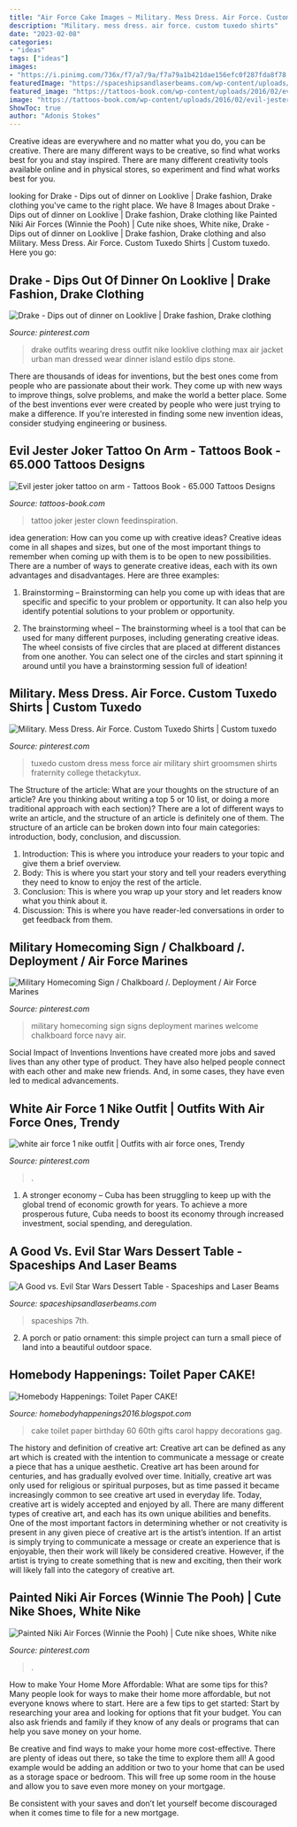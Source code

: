 ```yaml
---
title: "Air Force Cake Images ~ Military. Mess Dress. Air Force. Custom Tuxedo Shirts"
description: "Military. mess dress. air force. custom tuxedo shirts"
date: "2023-02-08"
categories:
- "ideas"
tags: ["ideas"]
images:
- "https://i.pinimg.com/736x/f7/a7/9a/f7a79a1b421dae156efc0f287fda8f78.jpg"
featuredImage: "https://spaceshipsandlaserbeams.com/wp-content/uploads/2015/09/boys-star-wars-birthday-party-ideas.jpg"
featured_image: "https://tattoos-book.com/wp-content/uploads/2016/02/evil-jester-joker-tattoo-on-arm.jpg"
image: "https://tattoos-book.com/wp-content/uploads/2016/02/evil-jester-joker-tattoo-on-arm.jpg"
ShowToc: true
author: "Adonis Stokes"
---
```



Creative ideas are everywhere and no matter what you do, you can be creative. There are many different ways to be creative, so find what works best for you and stay inspired. There are many different creativity tools available online and in physical stores, so experiment and find what works best for you.

	

		
looking for Drake - Dips out of dinner on Looklive | Drake fashion, Drake clothing you've came to the right place. We have 8 Images about Drake - Dips out of dinner on Looklive | Drake fashion, Drake clothing like Painted Niki Air Forces (Winnie the Pooh) | Cute nike shoes, White nike, Drake - Dips out of dinner on Looklive | Drake fashion, Drake clothing and also Military. Mess Dress. Air Force. Custom Tuxedo Shirts | Custom tuxedo. Here you go:
		
    
## Drake - Dips Out Of Dinner On Looklive | Drake Fashion, Drake Clothing

<img loading=lazy src="https://i.pinimg.com/736x/f7/a7/9a/f7a79a1b421dae156efc0f287fda8f78.jpg" onerror="this.onerror=null;this.src='https://tse3.mm.bing.net/th?id=OIP.sEnH8MrScNhc6rHjWi_l1AHaLH&amp;pid=15.1';" alt="Drake - Dips out of dinner on Looklive | Drake fashion, Drake clothing">

_Source: pinterest.com_

>drake outfits wearing dress outfit nike looklive clothing max air jacket urban man dressed wear dinner island estilo dips stone. 

	

There are thousands of ideas for inventions, but the best ones come from people who are passionate about their work. They come up with new ways to improve things, solve problems, and make the world a better place. Some of the best inventions ever were created by people who were just trying to make a difference. If you're interested in finding some new invention ideas, consider studying engineering or business.

    
## Evil Jester Joker Tattoo On Arm - Tattoos Book - 65.000 Tattoos Designs

<img loading=lazy src="https://tattoos-book.com/wp-content/uploads/2016/02/evil-jester-joker-tattoo-on-arm.jpg" onerror="this.onerror=null;this.src='https://tse1.mm.bing.net/th?id=OIP.1Vcqm64Er_G_95LeZ4eRCQHaJ4&amp;pid=15.1';" alt="Evil jester joker tattoo on arm - Tattoos Book - 65.000 Tattoos Designs">

_Source: tattoos-book.com_

>tattoo joker jester clown feedinspiration. 

	

idea generation: How can you come up with creative ideas?
Creative ideas come in all shapes and sizes, but one of the most important things to remember when coming up with them is to be open to new possibilities. There are a number of ways to generate creative ideas, each with its own advantages and disadvantages. Here are three examples:
1. Brainstorming – Brainstorming can help you come up with ideas that are specific and specific to your problem or opportunity. It can also help you identify potential solutions to your problem or opportunity.

2. The brainstorming wheel – The brainstorming wheel is a tool that can be used for many different purposes, including generating creative ideas. The wheel consists of five circles that are placed at different distances from one another. You can select one of the circles and start spinning it around until you have a brainstorming session full of ideation!


    
## Military. Mess Dress. Air Force. Custom Tuxedo Shirts | Custom Tuxedo

<img loading=lazy src="https://i.pinimg.com/736x/7f/24/9e/7f249eafec99bc6b755f1cdf847bbe12--custom-tuxedo-the-groomsmen.jpg" onerror="this.onerror=null;this.src='https://tse4.mm.bing.net/th?id=OIP.3bFR7EmYAbvk-dy_pHKg2AAAAA&amp;pid=15.1';" alt="Military. Mess Dress. Air Force. Custom Tuxedo Shirts | Custom tuxedo">

_Source: pinterest.com_

>tuxedo custom dress mess force air military shirt groomsmen shirts fraternity college thetackytux. 

	

The Structure of the article: What are your thoughts on the structure of an article? Are you thinking about writing a top 5 or 10 list, or doing a more traditional approach with each section)?
There are a lot of different ways to write an article, and the structure of an article is definitely one of them. The structure of an article can be broken down into four main categories: introduction, body, conclusion, and discussion. 
1) Introduction: This is where you introduce your readers to your topic and give them a brief overview. 
2) Body: This is where you start your story and tell your readers everything they need to know to enjoy the rest of the article.
3) Conclusion: This is where you wrap up your story and let readers know what you think about it. 
4) Discussion: This is where you have reader-led conversations in order to get feedback from them.

    
## Military Homecoming Sign / Chalkboard /. Deployment / Air Force Marines

<img loading=lazy src="https://i.pinimg.com/736x/ec/d8/76/ecd876936c78442a5812c7b23f21cd1a.jpg" onerror="this.onerror=null;this.src='https://tse3.mm.bing.net/th?id=OIP.ahWY1Km7oIp5usm07GUNagHaJQ&amp;pid=15.1';" alt="Military Homecoming Sign / Chalkboard /. Deployment / Air Force Marines">

_Source: pinterest.com_

>military homecoming sign signs deployment marines welcome chalkboard force navy air. 

	

Social Impact of Inventions
Inventions have created more jobs and saved lives than any other type of product. They have also helped people connect with each other and make new friends. And, in some cases, they have even led to medical advancements.

    
## White Air Force 1 Nike Outfit | Outfits With Air Force Ones, Trendy

<img loading=lazy src="https://i.pinimg.com/736x/dc/c8/3f/dcc83f7b77b53f847d94cc01367cecd0--white-air-force--nike-wear.jpg" onerror="this.onerror=null;this.src='https://tse2.mm.bing.net/th?id=OIP.KzTtbGOHvqR1wTja_nU4hQHaLH&amp;pid=15.1';" alt="white air force 1 nike outfit | Outfits with air force ones, Trendy">

_Source: pinterest.com_

>. 

	

1. A stronger economy – Cuba has been struggling to keep up with the global trend of economic growth for years. To achieve a more prosperous future, Cuba needs to boost its economy through increased investment, social spending, and deregulation.

    
## A Good Vs. Evil Star Wars Dessert Table - Spaceships And Laser Beams

<img loading=lazy src="https://spaceshipsandlaserbeams.com/wp-content/uploads/2015/09/boys-star-wars-birthday-party-ideas.jpg" onerror="this.onerror=null;this.src='https://tse4.mm.bing.net/th?id=OIP.whE9safAiAcLJCwnNUyoDAHaKl&amp;pid=15.1';" alt="A Good vs. Evil Star Wars Dessert Table - Spaceships and Laser Beams">

_Source: spaceshipsandlaserbeams.com_

>spaceships 7th. 

	

2. A porch or patio ornament: this simple project can turn a small piece of land into a beautiful outdoor space. 

    
## Homebody Happenings: Toilet Paper CAKE!

<img loading=lazy src="https://2.bp.blogspot.com/-6HcSYpjuEmI/VtxOKEmh27I/AAAAAAAAJQ8/NkYWeeICsqo/s1600/IMG_0216.JPG" onerror="this.onerror=null;this.src='https://tse4.mm.bing.net/th?id=OIP.DOVNr0DTWzAjeNpbacuDrgHaJ4&amp;pid=15.1';" alt="Homebody Happenings: Toilet Paper CAKE!">

_Source: homebodyhappenings2016.blogspot.com_

>cake toilet paper birthday 60 60th gifts carol happy decorations gag. 

	

The history and definition of creative art: Creative art can be defined as any art which is created with the intention to communicate a message or create a piece that has a unique aesthetic.
Creative art has been around for centuries, and has gradually evolved over time. Initially, creative art was only used for religious or spiritual purposes, but as time passed it became increasingly common to see creative art used in everyday life. Today, creative art is widely accepted and enjoyed by all. There are many different types of creative art, and each has its own unique abilities and benefits.
One of the most important factors in determining whether or not creativity is present in any given piece of creative art is the artist’s intention. If an artist is simply trying to communicate a message or create an experience that is enjoyable, then their work will likely be considered creative. However, if the artist is trying to create something that is new and exciting, then their work will likely fall into the category of creative art.

    
## Painted Niki Air Forces (Winnie The Pooh) | Cute Nike Shoes, White Nike

<img loading=lazy src="https://i.pinimg.com/736x/fa/6d/66/fa6d66bf4ebcb57f6772295780adca1d.jpg" onerror="this.onerror=null;this.src='https://tse1.mm.bing.net/th?id=OIP.Mf9m_KbHQeRE7h_w_panOgHaHa&amp;pid=15.1';" alt="Painted Niki Air Forces (Winnie the Pooh) | Cute nike shoes, White nike">

_Source: pinterest.com_

>. 

	

How to make Your Home More Affordable: What are some tips for this?
Many people look for ways to make their home more affordable, but not everyone knows where to start. Here are a few tips to get started:
Start by researching your area and looking for options that fit your budget. You can also ask friends and family if they know of any deals or programs that can help you save money on your home.

Be creative and find ways to make your home more cost-effective. There are plenty of ideas out there, so take the time to explore them all! A good example would be adding an addition or two to your home that can be used as a storage space or bedroom. This will free up some room in the house and allow you to save even more money on your mortgage.

Be consistent with your saves and don’t let yourself become discouraged when it comes time to file for a new mortgage.

